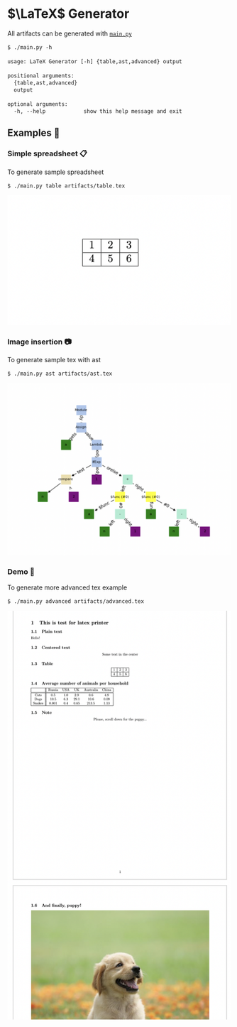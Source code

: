 # $\LaTeX$ Generator

All artifacts can be generated with [`main.py`](main.py)

```shell
$ ./main.py -h

usage: LaTeX Generator [-h] {table,ast,advanced} output

positional arguments:
  {table,ast,advanced}
  output

optional arguments:
  -h, --help            show this help message and exit
```

## Examples 🤪

### Simple spreadsheet 📋

To generate sample spreadsheet

```shell
$ ./main.py table artifacts/table.tex
```

![sdf](./resources/table.png)


### Image insertion 📷

To generate sample tex with ast

```shell
$ ./main.py ast artifacts/ast.tex
```

![sdf](./resources/ast.png)

### Demo 🤯

To generate more advanced tex example

```shell
$ ./main.py advanced artifacts/advanced.tex
```

![sdf](./resources/advanced.png)
